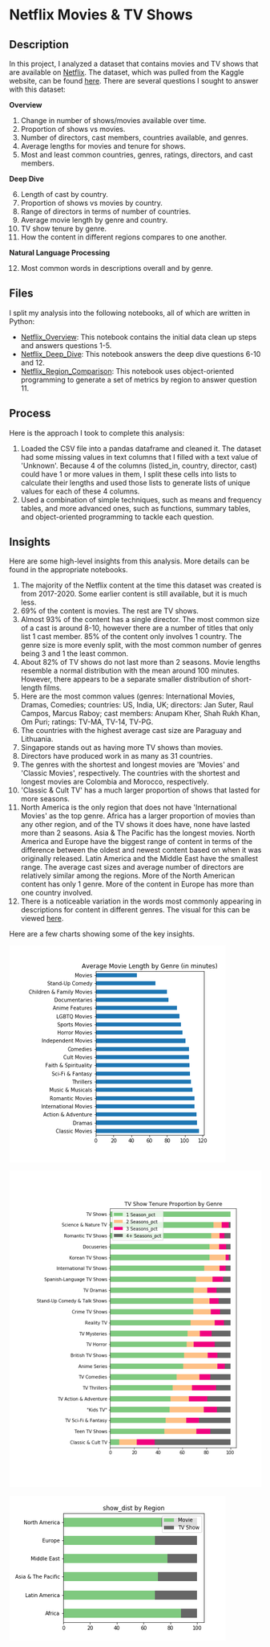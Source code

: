 # Netflix Movies & TV Shows

## Description
In this project, I analyzed a dataset that contains movies and TV shows that are available on [Netflix](https://www.netflix.com/).  The dataset, which was pulled from the Kaggle website, can be found [here](https://www.kaggle.com/shivamb/netflix-shows).  There are several questions I sought to answer with this dataset:

**Overview**
1. Change in number of shows/movies available over time.
2. Proportion of shows vs movies.
3. Number of directors, cast members, countries available, and genres.
4. Average lengths for movies and tenure for shows.
5. Most and least common countries, genres, ratings, directors, and cast members.

**Deep Dive**

6. Length of cast by country.
7. Proportion of shows vs movies by country.
8. Range of directors in terms of number of countries.
9. Average movie length by genre and country.
10. TV show tenure by genre.
11. How the content in different regions compares to one another.

**Natural Language Processing**

12. Most common words in descriptions overall and by genre.


## Files
I split my analysis into the following notebooks, all of which are written in Python:
- [Netflix_Overview](https://github.com/albert-ntiri/netflix2/blob/main/Netflix_Overview.ipynb): This notebook contains the initial data clean up steps and answers questions 1-5.
- [Netflix_Deep_Dive](https://github.com/albert-ntiri/netflix2/blob/main/Netflix_Deep_Dive.ipynb): This notebook answers the deep dive questions 6-10 and 12.
- [Netflix_Region_Comparison](https://github.com/albert-ntiri/netflix2/blob/main/Netflix_Region_Comparison.ipynb): This notebook uses object-oriented programming to generate a set of metrics by region to answer question 11.


## Process
Here is the approach I took to complete this analysis:
1. Loaded the CSV file into a pandas dataframe and cleaned it.  The dataset had some missing values in text columns that I filled with a text value of 'Unknown'.  Because 4 of the columns (listed_in, country, director, cast) could have 1 or more values in them, I split these cells into lists to calculate their lengths and used those lists to generate lists of unique values for each of these 4 columns.
2. Used a combination of simple techniques, such as means and frequency tables, and more advanced ones, such as functions, summary tables, and object-oriented programming to tackle each question.


## Insights
Here are some high-level insights from this analysis.  More details can be found in the appropriate notebooks.

1. The majority of the Netflix content at the time this dataset was created is from 2017-2020.  Some earlier content is still available, but it is much less.
2. 69% of the content is movies.  The rest are TV shows.
3. Almost 93% of the content has a single director.  The most common size of a cast is around 8-10, however there are a number of titles that only list 1 cast member.  85% of the content only involves 1 country.  The genre size is more evenly split, with the most common number of genres being 3 and 1 the least common.
4. About 82% of TV shows do not last more than 2 seasons.  Movie lengths resemble a normal distribution with the mean around 100 minutes.  However, there appears to be a separate smaller distribution of short-length films.
5. Here are the most common values (genres: International Movies, Dramas, Comedies; countries: US, India, UK; directors: Jan Suter, Raul Campos, Marcus Raboy; cast members: Anupam Kher, Shah Rukh Khan, Om Puri; ratings: TV-MA, TV-14, TV-PG.
6. The countries with the highest average cast size are Paraguay and Lithuania.
7. Singapore stands out as having more TV shows than movies.
8. Directors have produced work in as many as 31 countries.
9. The genres with the shortest and longest movies are 'Movies' and 'Classic Movies', respectively.  The countries with the shortest and longest movies are Colombia and Morocco, respectively.
10. 'Classic & Cult TV' has a much larger proportion of shows that lasted for more seasons.
11. North America is the only region that does not have 'International Movies' as the top genre.  Africa has a larger proportion of movies than any other region, and of the TV shows it does have, none have lasted more than 2 seasons.  Asia & The Pacific has the longest movies.  North America and Europe have the biggest range of content in terms of the difference between the oldest and newest content based on when it was originally released.  Latin America and the Middle East have the smallest range.  The average cast sizes and average number of directors are relatively similar among the regions.  More of the North American content has only 1 genre.  More of the content in Europe has more than one country involved.
12. There is a noticeable variation in the words most commonly appearing in descriptions for content in different genres.  The visual for this can be viewed [here](https://github.com/albert-ntiri/netflix/blob/main/charts/top_words_by_genre.png).

Here are a few charts showing some of the key insights.

![](charts/avg_movie_length_by_genre.png)

![](charts/tv_show_tenure_proportion_by_genre.png)

![](charts/distribution_by_type_region.png)
